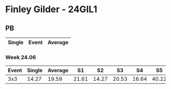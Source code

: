 # Finley Gilder - 24GIL1

## PB
|Single|Event|Average|
|----|----|----|
### Week 24.06
|Event|Single|Average|S1|S2|S3|S4|S5|
|-----|-------|------|--|--|--|--|--|
|3x3|14.27|19.59|21.61|14.27|20.53|16.64|40.22|
